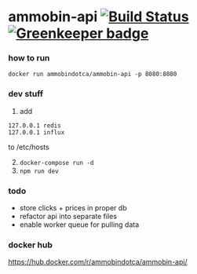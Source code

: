 # ammobin-api [![Build Status](https://travis-ci.org/ammobinDOTca/ammobin-api.svg?branch=master)](https://travis-ci.org/ammobinDOTca/ammobin-api) [![Greenkeeper badge](https://badges.greenkeeper.io/ammobinDOTca/ammobin-api.svg)](https://greenkeeper.io/)

### how to run
```docker run ammobindotca/ammobin-api -p 8080:8080```

### dev stuff
1. add
```
127.0.0.1 redis
127.0.0.1 influx
```
to /etc/hosts

2. ```docker-compose run -d```
3. ```npm run dev```

### todo
- store clicks + prices in proper db
- refactor api into separate files
- enable worker queue for pulling data

### docker hub
https://hub.docker.com/r/ammobindotca/ammobin-api/
